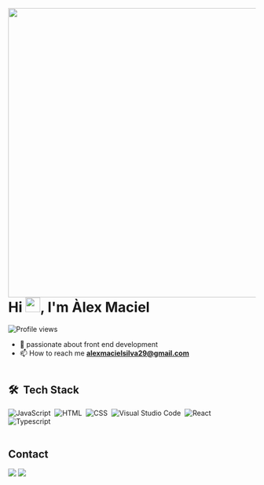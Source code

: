 <img align="right" height="590em" src="https://raw.githubusercontent.com/gist/sralexweasley/efd8fc9bc552078aaea23d985efe9860/raw/4a176b69412f25f8d833a2d7c26528205102b9ec/githubcard.svg"/>
<h1 align="left">Hi <img src="https://raw.githubusercontent.com/kaueMarques/kaueMarques/master/hi.gif" height="30px">, I'm Àlex Maciel</h1>
<p align="left"> <img src="https://komarev.com/ghpvc/?username=sralexweasley&color=yellow" alt="Profile views" /> </p>

- 🔭 passionate about front end development 
- 📫 How to reach me **alexmacielsilva29@gmail.com**
<br><br>
## 🛠 &nbsp;Tech Stack

![JavaScript](https://img.shields.io/badge/-JavaScript-05122A?style=flat&logo=javascript)&nbsp;
![HTML](https://img.shields.io/badge/-HTML-05122A?style=flat&logo=HTML5)&nbsp;
![CSS](https://img.shields.io/badge/-CSS-05122A?style=flat&logo=CSS3&logoColor=1572B6)&nbsp;
![Visual Studio Code](https://img.shields.io/badge/-Visual%20Studio%20Code-05122A?style=flat&logo=visual-studio-code&logoColor=007ACC)&nbsp;
![React](https://img.shields.io/badge/-React-05122A?style=flat&logo=react)&nbsp;
![Typescript](https://img.shields.io/badge/-Typescript-05122A?style=flat&logo=typescript)&nbsp;
<br><br>
## Contact
<div> 
  <a href="https://www.instagram.com/_alexxms/?hl=pt-br" target="_blank"><img src="https://img.shields.io/badge/-Instagram-%23E4405F?style=for-the-badge&logo=instagram&logoColor=white" target="_blank"></a>
  <a href="https://www.linkedin.com/in/%C3%A1lex-maciel-544082181/" target="_blank"><img src="https://img.shields.io/badge/-LinkedIn-%230077B5?style=for-the-badge&logo=linkedin&logoColor=white" target="_blank"></a> 

</div>
